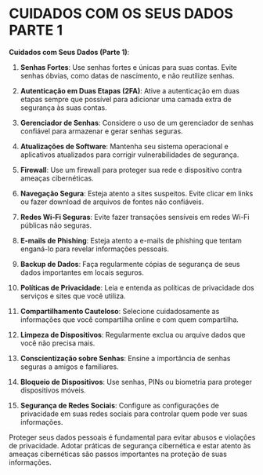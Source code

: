 # CUIDADOS COM OS SEUS DADOS PARTE 1
**Cuidados com Seus Dados (Parte 1)**:

1. **Senhas Fortes**: Use senhas fortes e únicas para suas contas. Evite senhas óbvias, como datas de nascimento, e não reutilize senhas.

2. **Autenticação em Duas Etapas (2FA)**: Ative a autenticação em duas etapas sempre que possível para adicionar uma camada extra de segurança às suas contas.

3. **Gerenciador de Senhas**: Considere o uso de um gerenciador de senhas confiável para armazenar e gerar senhas seguras.

4. **Atualizações de Software**: Mantenha seu sistema operacional e aplicativos atualizados para corrigir vulnerabilidades de segurança.

5. **Firewall**: Use um firewall para proteger sua rede e dispositivo contra ameaças cibernéticas.

6. **Navegação Segura**: Esteja atento a sites suspeitos. Evite clicar em links ou fazer download de arquivos de fontes não confiáveis.

7. **Redes Wi-Fi Seguras**: Evite fazer transações sensíveis em redes Wi-Fi públicas não seguras.

8. **E-mails de Phishing**: Esteja atento a e-mails de phishing que tentam enganá-lo para revelar informações pessoais.

9. **Backup de Dados**: Faça regularmente cópias de segurança de seus dados importantes em locais seguros.

10. **Políticas de Privacidade**: Leia e entenda as políticas de privacidade dos serviços e sites que você utiliza.

11. **Compartilhamento Cauteloso**: Selecione cuidadosamente as informações que você compartilha online e com quem compartilha.

12. **Limpeza de Dispositivos**: Regularmente exclua ou arquive dados que você não precisa mais.

13. **Conscientização sobre Senhas**: Ensine a importância de senhas seguras a amigos e familiares.

14. **Bloqueio de Dispositivos**: Use senhas, PINs ou biometria para proteger dispositivos móveis.

15. **Segurança de Redes Sociais**: Configure as configurações de privacidade em suas redes sociais para controlar quem pode ver suas informações.

Proteger seus dados pessoais é fundamental para evitar abusos e violações de privacidade. Adotar práticas de segurança cibernética e estar atento às ameaças cibernéticas são passos importantes na proteção de suas informações.